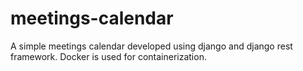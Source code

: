 # meetings-calendar
A simple meetings calendar developed using django and django rest framework. Docker is used for containerization.
